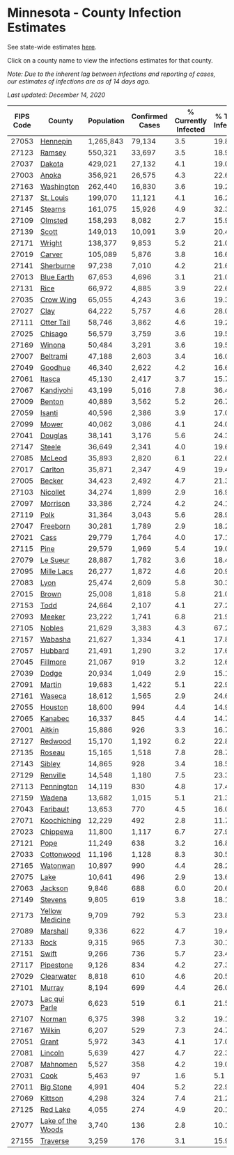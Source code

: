 # Minnesota - County Infection Estimates

See state-wide estimates [here](/infections/us-mn).

Click on a county name to view the infections estimates for that county.

*Note: Due to the inherent lag between infections and reporting of cases, our estimates of infections are as of 14 days ago.*

*Last updated: December 14, 2020*

|   FIPS Code |                                 County |   Population |   Confirmed Cases |   % Currently Infected |   % Total Infected |
|-------------|----------------------------------------|--------------|-------------------|------------------------|--------------------|
|       27053 |                   [Hennepin](hennepin) |    1,265,843 |            79,134 |                    3.5 |               19.8 |
|       27123 |                       [Ramsey](ramsey) |      550,321 |            33,697 |                    3.5 |               18.9 |
|       27037 |                       [Dakota](dakota) |      429,021 |            27,132 |                    4.1 |               19.0 |
|       27003 |                         [Anoka](anoka) |      356,921 |            26,575 |                    4.3 |               22.6 |
|       27163 |               [Washington](washington) |      262,440 |            16,830 |                    3.6 |               19.2 |
|       27137 |                 [St. Louis](st.-louis) |      199,070 |            11,121 |                    4.1 |               16.2 |
|       27145 |                     [Stearns](stearns) |      161,075 |            15,926 |                    4.9 |               32.3 |
|       27109 |                     [Olmsted](olmsted) |      158,293 |             8,082 |                    2.7 |               15.9 |
|       27139 |                         [Scott](scott) |      149,013 |            10,091 |                    3.9 |               20.4 |
|       27171 |                       [Wright](wright) |      138,377 |             9,853 |                    5.2 |               21.0 |
|       27019 |                       [Carver](carver) |      105,089 |             5,876 |                    3.8 |               16.6 |
|       27141 |                 [Sherburne](sherburne) |       97,238 |             7,010 |                    4.2 |               21.6 |
|       27013 |               [Blue Earth](blue-earth) |       67,653 |             4,696 |                    3.1 |               21.0 |
|       27131 |                           [Rice](rice) |       66,972 |             4,885 |                    3.9 |               22.6 |
|       27035 |                 [Crow Wing](crow-wing) |       65,055 |             4,243 |                    3.6 |               19.3 |
|       27027 |                           [Clay](clay) |       64,222 |             5,757 |                    4.6 |               28.0 |
|       27111 |               [Otter Tail](otter-tail) |       58,746 |             3,862 |                    4.6 |               19.2 |
|       27025 |                     [Chisago](chisago) |       56,579 |             3,759 |                    3.6 |               19.5 |
|       27169 |                       [Winona](winona) |       50,484 |             3,291 |                    3.6 |               19.5 |
|       27007 |                   [Beltrami](beltrami) |       47,188 |             2,603 |                    3.4 |               16.0 |
|       27049 |                     [Goodhue](goodhue) |       46,340 |             2,622 |                    4.2 |               16.6 |
|       27061 |                       [Itasca](itasca) |       45,130 |             2,417 |                    3.7 |               15.7 |
|       27067 |                 [Kandiyohi](kandiyohi) |       43,199 |             5,016 |                    7.8 |               36.4 |
|       27009 |                       [Benton](benton) |       40,889 |             3,562 |                    5.2 |               26.7 |
|       27059 |                       [Isanti](isanti) |       40,596 |             2,386 |                    3.9 |               17.0 |
|       27099 |                         [Mower](mower) |       40,062 |             3,086 |                    4.1 |               24.0 |
|       27041 |                     [Douglas](douglas) |       38,141 |             3,176 |                    5.6 |               24.3 |
|       27147 |                       [Steele](steele) |       36,649 |             2,341 |                    4.0 |               19.6 |
|       27085 |                       [McLeod](mcleod) |       35,893 |             2,820 |                    6.1 |               22.6 |
|       27017 |                     [Carlton](carlton) |       35,871 |             2,347 |                    4.9 |               19.4 |
|       27005 |                       [Becker](becker) |       34,423 |             2,492 |                    4.7 |               21.3 |
|       27103 |                   [Nicollet](nicollet) |       34,274 |             1,899 |                    2.9 |               16.9 |
|       27097 |                   [Morrison](morrison) |       33,386 |             2,724 |                    4.2 |               24.1 |
|       27119 |                           [Polk](polk) |       31,364 |             3,043 |                    5.6 |               28.9 |
|       27047 |                   [Freeborn](freeborn) |       30,281 |             1,789 |                    2.9 |               18.2 |
|       27021 |                           [Cass](cass) |       29,779 |             1,764 |                    4.0 |               17.1 |
|       27115 |                           [Pine](pine) |       29,579 |             1,969 |                    5.4 |               19.0 |
|       27079 |                   [Le Sueur](le-sueur) |       28,887 |             1,782 |                    3.6 |               18.4 |
|       27095 |               [Mille Lacs](mille-lacs) |       26,277 |             1,872 |                    4.6 |               20.9 |
|       27083 |                           [Lyon](lyon) |       25,474 |             2,609 |                    5.8 |               30.3 |
|       27015 |                         [Brown](brown) |       25,008 |             1,818 |                    5.8 |               21.0 |
|       27153 |                           [Todd](todd) |       24,664 |             2,107 |                    4.1 |               27.2 |
|       27093 |                       [Meeker](meeker) |       23,222 |             1,741 |                    6.8 |               21.9 |
|       27105 |                       [Nobles](nobles) |       21,629 |             3,383 |                    4.3 |               67.2 |
|       27157 |                     [Wabasha](wabasha) |       21,627 |             1,334 |                    4.1 |               17.8 |
|       27057 |                     [Hubbard](hubbard) |       21,491 |             1,290 |                    3.2 |               17.6 |
|       27045 |                   [Fillmore](fillmore) |       21,067 |               919 |                    3.2 |               12.6 |
|       27039 |                         [Dodge](dodge) |       20,934 |             1,049 |                    2.9 |               15.1 |
|       27091 |                       [Martin](martin) |       19,683 |             1,422 |                    5.1 |               22.9 |
|       27161 |                       [Waseca](waseca) |       18,612 |             1,565 |                    2.9 |               24.6 |
|       27055 |                     [Houston](houston) |       18,600 |               994 |                    4.4 |               14.9 |
|       27065 |                     [Kanabec](kanabec) |       16,337 |               845 |                    4.4 |               14.7 |
|       27001 |                       [Aitkin](aitkin) |       15,886 |               926 |                    3.3 |               16.7 |
|       27127 |                     [Redwood](redwood) |       15,170 |             1,192 |                    6.2 |               22.8 |
|       27135 |                       [Roseau](roseau) |       15,165 |             1,518 |                    7.8 |               28.7 |
|       27143 |                       [Sibley](sibley) |       14,865 |               928 |                    3.4 |               18.5 |
|       27129 |                   [Renville](renville) |       14,548 |             1,180 |                    7.5 |               23.3 |
|       27113 |               [Pennington](pennington) |       14,119 |               830 |                    4.8 |               17.4 |
|       27159 |                       [Wadena](wadena) |       13,682 |             1,015 |                    5.1 |               21.3 |
|       27043 |                 [Faribault](faribault) |       13,653 |               770 |                    4.5 |               16.0 |
|       27071 |             [Koochiching](koochiching) |       12,229 |               492 |                    2.8 |               11.7 |
|       27023 |                   [Chippewa](chippewa) |       11,800 |             1,117 |                    6.7 |               27.9 |
|       27121 |                           [Pope](pope) |       11,249 |               638 |                    3.2 |               16.8 |
|       27033 |               [Cottonwood](cottonwood) |       11,196 |             1,128 |                    8.3 |               30.5 |
|       27165 |                   [Watonwan](watonwan) |       10,897 |               990 |                    4.4 |               28.2 |
|       27075 |                           [Lake](lake) |       10,641 |               496 |                    2.9 |               13.6 |
|       27063 |                     [Jackson](jackson) |        9,846 |               688 |                    6.0 |               20.6 |
|       27149 |                     [Stevens](stevens) |        9,805 |               619 |                    3.8 |               18.1 |
|       27173 |     [Yellow Medicine](yellow-medicine) |        9,709 |               792 |                    5.3 |               23.8 |
|       27089 |                   [Marshall](marshall) |        9,336 |               622 |                    4.7 |               19.4 |
|       27133 |                           [Rock](rock) |        9,315 |               965 |                    7.3 |               30.1 |
|       27151 |                         [Swift](swift) |        9,266 |               736 |                    5.7 |               23.4 |
|       27117 |                 [Pipestone](pipestone) |        9,126 |               834 |                    4.2 |               27.3 |
|       27029 |               [Clearwater](clearwater) |        8,818 |               610 |                    4.6 |               20.5 |
|       27101 |                       [Murray](murray) |        8,194 |               699 |                    4.4 |               26.0 |
|       27073 |         [Lac qui Parle](lac-qui-parle) |        6,623 |               519 |                    6.1 |               21.5 |
|       27107 |                       [Norman](norman) |        6,375 |               398 |                    3.2 |               19.1 |
|       27167 |                       [Wilkin](wilkin) |        6,207 |               529 |                    7.3 |               24.7 |
|       27051 |                         [Grant](grant) |        5,972 |               343 |                    4.1 |               17.0 |
|       27081 |                     [Lincoln](lincoln) |        5,639 |               427 |                    4.7 |               22.3 |
|       27087 |                   [Mahnomen](mahnomen) |        5,527 |               358 |                    4.2 |               19.0 |
|       27031 |                           [Cook](cook) |        5,463 |                97 |                    1.6 |                5.1 |
|       27011 |                 [Big Stone](big-stone) |        4,991 |               404 |                    5.2 |               22.9 |
|       27069 |                     [Kittson](kittson) |        4,298 |               324 |                    7.4 |               21.2 |
|       27125 |                   [Red Lake](red-lake) |        4,055 |               274 |                    4.9 |               20.1 |
|       27077 | [Lake of the Woods](lake-of-the-woods) |        3,740 |               136 |                    2.8 |               10.1 |
|       27155 |                   [Traverse](traverse) |        3,259 |               176 |                    3.1 |               15.9 |